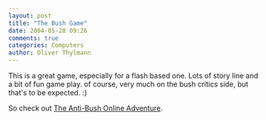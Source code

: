 ```yaml
---
layout: post
title: "The Bush Game"
date: 2004-05-28 09:26
comments: true
categories: Computers
author: Oliver Thylmann
---
```



This is a great game, especially for a flash based one. Lots of story line and a bit of fun game play. of course, very much on the bush critics side, but that's to be expected. :)

So check out [The Anti-Bush Online Adventure](http://www.emogame.com/bushgame.html).


